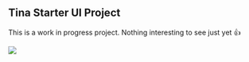 ## Tina Starter UI Project

This is a work in progress project. Nothing interesting to see just yet 👍

<img src="https://media4.giphy.com/media/LP5qWihFQdw1NWwlcg/giphy.gif">
